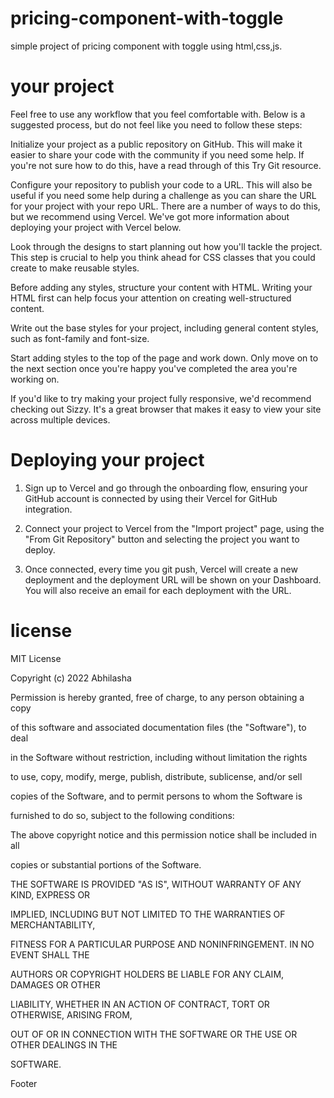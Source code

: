 # pricing-component-with-toggle 

simple project of pricing component with toggle using html,css,js.

# your project

Feel free to use any workflow that you feel comfortable with. Below is a suggested process, but do not feel like you need to follow these steps:

Initialize your project as a public repository on GitHub. This will make it easier to share your code with the community if you need some help. If you're not sure how to do this, have a read through of this Try Git resource.

Configure your repository to publish your code to a URL. This will also be useful if you need some help during a challenge as you can share the URL for your project with your repo URL. There are a number of ways to do this, but we recommend using Vercel. We've got more information about deploying your project with Vercel below.

Look through the designs to start planning out how you'll tackle the project. This step is crucial to help you think ahead for CSS classes that you could create to make reusable styles.

Before adding any styles, structure your content with HTML. Writing your HTML first can help focus your attention on creating well-structured content.

Write out the base styles for your project, including general content styles, such as font-family and font-size.

Start adding styles to the top of the page and work down. Only move on to the next section once you're happy you've completed the area you're working on.

If you'd like to try making your project fully responsive, we'd recommend checking out Sizzy. It's a great browser that makes it easy to view your site across multiple devices. 

# Deploying your project 

1) Sign up to Vercel and go through the onboarding flow, ensuring your GitHub account is connected by using their Vercel for GitHub integration.

2) Connect your project to Vercel from the "Import project" page, using the "From Git Repository" button and selecting the project you want to deploy.

3) Once connected, every time you git push, Vercel will create a new deployment and the deployment URL will be shown on your Dashboard. You will also receive an email for each deployment with the URL.

# license

MIT License

Copyright (c) 2022 Abhilasha

Permission is hereby granted, free of charge, to any person obtaining a copy

of this software and associated documentation files (the "Software"), to deal

in the Software without restriction, including without limitation the rights

to use, copy, modify, merge, publish, distribute, sublicense, and/or sell

copies of the Software, and to permit persons to whom the Software is

furnished to do so, subject to the following conditions:

The above copyright notice and this permission notice shall be included in all

copies or substantial portions of the Software.

THE SOFTWARE IS PROVIDED "AS IS", WITHOUT WARRANTY OF ANY KIND, EXPRESS OR

IMPLIED, INCLUDING BUT NOT LIMITED TO THE WARRANTIES OF MERCHANTABILITY,

FITNESS FOR A PARTICULAR PURPOSE AND NONINFRINGEMENT. IN NO EVENT SHALL THE

AUTHORS OR COPYRIGHT HOLDERS BE LIABLE FOR ANY CLAIM, DAMAGES OR OTHER

LIABILITY, WHETHER IN AN ACTION OF CONTRACT, TORT OR OTHERWISE, ARISING FROM,

OUT OF OR IN CONNECTION WITH THE SOFTWARE OR THE USE OR OTHER DEALINGS IN THE

SOFTWARE.

Footer

